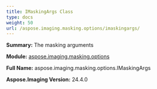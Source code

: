 ```yaml
---
title: IMaskingArgs Class
type: docs
weight: 50
url: /aspose.imaging.masking.options/imaskingargs/
---
```


**Summary:** The masking arguments

**Module:** [aspose.imaging.masking.options](/imaging/python-net/aspose.imaging.masking.options/)

**Full Name:** aspose.imaging.masking.options.IMaskingArgs

**Aspose.Imaging Version:** 24.4.0



